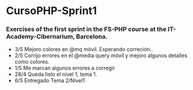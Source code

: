 # CursoPHP-Sprint1
### Exercises of the first sprint in the FS-PHP course at the IT-Academy-Cibernarium, Barcelona.

- 3/5 Mejoro colores en @mq móvil. Esperando correción..
- 2/5 Corrijo errores en el @media query móvil y mejoro algunos detalles como colores. 
- 1/5 Me marcan algunos errores a corregir
- 28/4 Queda listo el nivel 1, tema 1. 
- 6/5 Entregado Tema 2/Nivel1
